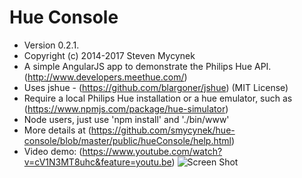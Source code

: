 # Hue Console
* Version 0.2.1.
* Copyright (c) 2014-2017 Steven Mycynek
*  A simple AngularJS app to demonstrate the Philips Hue API. (http://www.developers.meethue.com/)
*  Uses jshue - (https://github.com/blargoner/jshue) (MIT License)
*  Require a local Philips Hue installation or a hue emulator, such as
   (https://www.npmjs.com/package/hue-simulator)
*  Node users, just use 'npm install' and './bin/www'
*  More details at (https://github.com/smycynek/hue-console/blob/master/public/hueConsole/help.html)
*  Video demo: (https://www.youtube.com/watch?v=cV1N3MT8uhc&feature=youtu.be)
![Screen Shot](./hue_screenshot.PNG)
